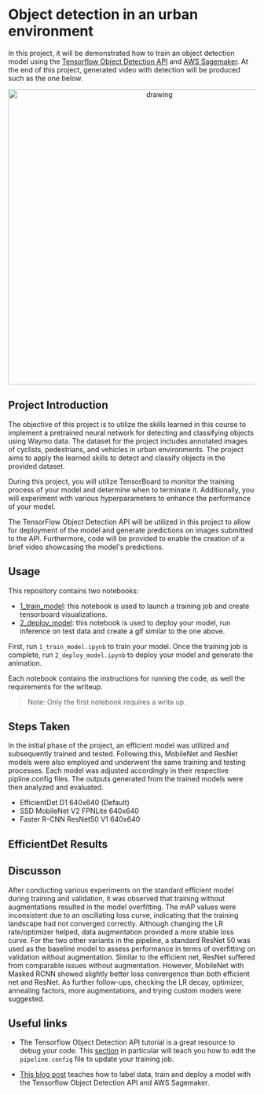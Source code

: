# Object detection in an urban environment

In this project, it will be demonstrated how to train an object detection model using the [Tensorflow Object Detection API](https://tensorflow-object-detection-api-tutorial.readthedocs.io/en/latest/index.html) and [AWS Sagemaker](https://aws.amazon.com/sagemaker/). At the end of this project, generated video with detection will be produced such as the one below. 

<p align="center">
    <img src="data/animation.gif" alt="drawing" width="600"/>
</p>

## Project Introduction

The objective of this project is to utilize the skills learned in this course to implement a pretrained neural network for detecting and classifying objects using Waymo data. The dataset for the project includes annotated images of cyclists, pedestrians, and vehicles in urban environments. The project aims to apply the learned skills to detect and classify objects in the provided dataset.

During this project, you will utilize TensorBoard to monitor the training process of your model and determine when to terminate it. Additionally, you will experiment with various hyperparameters to enhance the performance of your model.

The TensorFlow Object Detection API will be utilized in this project to allow for deployment of the model and generate predictions on images submitted to the API. Furthermore, code will be provided to enable the creation of a brief video showcasing the model's predictions.



## Usage

This repository contains two notebooks:
* [1_train_model](1_model_training/1_train_model.ipynb): this notebook is used to launch a training job and create tensorboard visualizations. 
* [2_deploy_model](2_run_inference/2_deploy_model.ipynb): this notebook is used to deploy your model, run inference on test data and create a gif similar to the one above.

First, run `1_train_model.ipynb` to train your model. Once the training job is complete, run `2_deploy_model.ipynb` to deploy your model and generate the animation.

Each notebook contains the instructions for running the code, as well the requirements for the writeup. 
>Note: Only the first notebook requires a write up. 

## Steps Taken
In the initial phase of the project, an efficient model was utilized and subsequently trained and tested. Following this, MobileNet and ResNet models were also employed and underwent the same training and testing processes. Each model was adjusted accordingly in their respective pipline.config files. The outputs generated from the trained models were then analyzed and evaluated.

* EfficientDet D1 640x640 (Default)
* SSD MobileNet V2 FPNLite 640x640
* Faster R-CNN ResNet50 V1 640x640




## EfficientDet Results 












## Discusson 

After conducting various experiments on the standard efficient model during training and validation, it was observed that training without augmentations resulted in the model overfitting. The mAP values were inconsistent due to an oscillating loss curve, indicating that the training landscape had not converged correctly. Although changing the LR rate/optimizer helped, data augmentation provided a more stable loss curve. For the two other variants in the pipeline, a standard ResNet 50 was used as the baseline model to assess performance in terms of overfitting on validation without augmentation. Similar to the efficient net, ResNet suffered from comparable issues without augmentation. However, MobileNet with Masked RCNN showed slightly better loss convergence than both efficient net and ResNet. As further follow-ups, checking the LR decay, optimizer, annealing factors, more augmentations, and trying custom models were suggested.
















































## Useful links
* The Tensorflow Object Detection API tutorial is a great resource to debug your code. This [section](https://tensorflow-object-detection-api-tutorial.readthedocs.io/en/latest/training.html#configure-the-training-pipeline) in particular will teach you how to edit the `pipeline.config` file to update
your training job.

* [This blog post](https://aws.amazon.com/blogs/machine-learning/training-and-deploying-models-using-tensorflow-2-with-the-object-detection-api-on-amazon-sagemaker/) teaches how to label data, train and deploy a model with the Tensorflow Object Detection API and AWS Sagemaker.
